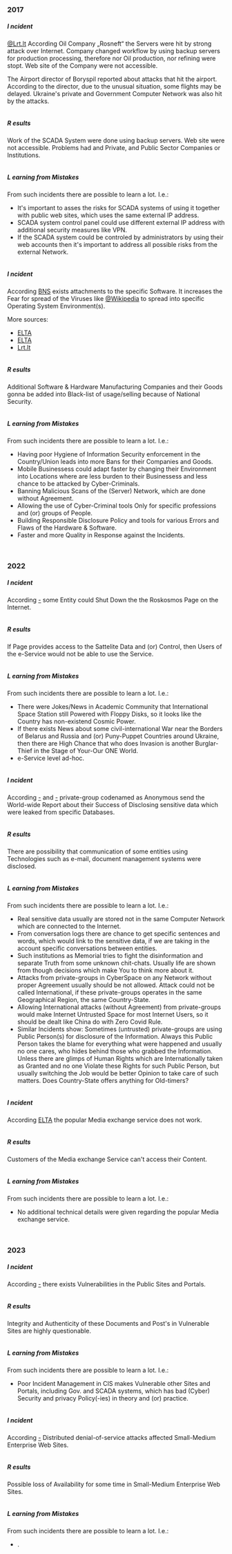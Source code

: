 #
### 2017

##### I ncident

[@Lrt.lt](https://www.lrt.lt/naujienos/pasaulyje/6/177970/ukrainoje-ir-rusijoje-kibernetines-atakos) 
According Oil Company „Rosneft“ the Servers were hit by strong attack over Internet.
Company changed workflow by using backup servers for production processing, therefore nor Oil production, nor refining were stopt.
Web site of the Company were not accessible.

The Airport director of Boryspil reported about attacks that hit the airport.  
According to the director, due to the unusual situation, some flights may be delayed.
Ukraine's private and Government Computer Network was also hit by the attacks.
```

```
##### R esults 

Work of the SCADA System were done using backup servers.
Web site were not accessible.
Problems had and Private, and Public Sector Companies or Institutions.
```

```
##### L earning from Mistakes 

From such incidents there are possible to learn a lot. I.e.:
* It's important to asses the risks for SCADA systems of using it together with public web sites, which uses the same external IP address. 
* SCADA system control panel could use different external IP address with additional security measures like VPN.
* If the SCADA system could be controled by administrators by using their web accounts then it's important to address all possible risks from the external Network.
```

```
##### I ncident

According [BNS](https://www.lrt.lt/naujienos/verslas/4/1408969/lietuvos-institucijos-net-ir-ispetos-toliau-naudoja-nesaugia-rusiska-programine-iranga) exists attachments to the specific Software. It increases the Fear for spread of the Viruses like [@Wikipedia](https://en.wikipedia.org/wiki/Petya_(malware)) to spread into specific Operating System Environment(s).

More sources:
* [ELTA](https://www.lrt.lt/naujienos/mokslas-ir-it/11/178192/petya-ne-virusas-o-galingas-naikinimo-ginklas)
* [ELTA](https://www.lrt.lt/naujienos/verslas/4/178342/valstybine-ukrainos-imone-teigia-patyrusi-nauja-kibernetine-ataka)
* [Lrt.lt](https://www.lrt.lt/naujienos/mokslas-ir-it/11/178417/nustate-kas-gali-buti-atsakingas-uz-petya-atakas)
```

```
##### R esults 
Additional Software & Hardware Manufacturing Companies and their Goods gonna be added into Black-list of usage/selling because of National Security.
```

```
##### L earning from Mistakes 

From such incidents there are possible to learn a lot. I.e.:
* Having poor Hygiene of Information Security enforcement in the Country/Union leads into more Bans for their Companies and Goods.
* Mobile Businessess could adapt faster by changing their Environment into Locations where are less burden to their Businessess and less chance to be attacked by Cyber-Criminals.
* Banning Malicious Scans of the (Server) Network, which are done without Agreement.
* Allowing the use of Cyber-Criminal tools Only for specific professions and (or) groups of People.
* Building Responsible Disclosure Policy and tools for various Errors and Flaws of the Hardware & Software.
* Faster and more Quality in Response against the Incidents.  
```

```

#
### 2022

##### I ncident

According [-](https://www.lrt.lt/naujienos/mokslas-ir-it/11/1627780/del-kibernetines-atakos-vel-neveikia-roskosmos-tinklalapis) some Entity could Shut Down the the Roskosmos Page on the Internet.
```

```
##### R esults 
If Page provides access to the Sattelite Data and (or) Control, then Users of the e-Service would not be able to use the Service.  
```

```
##### L earning from Mistakes 

From such incidents there are possible to learn a lot. I.e.:
*    There were Jokes/News in Academic Community that International Space Station still Powered with Floppy Disks, so it looks like the Country has non-existend Cosmic Power.
*    If there exists News about some civil-international War near the Borders of Belarus and Russia and (or) Puny-Puppet Countries around Ukraine, then there are High Chance that who does Invasion is another Burglar-Thief in the Stage of Your-Our ONE World.
*    e-Service level ad-hoc.
```

```
##### I ncident

According [-](https://www.lrt.lt/naujienos/pasaulyje/6/1627195/anonymous-programisiai-kreipiasi-i-putina-atskleisime-tai-kas-buvo-slepiama-metu-metus) and [-](https://www.lrt.lt/naujienos/pasaulyje/6/1626760/anonymous-programisiai-nutekino-rusijos-gynybos-ministerijos-duomenis) private-group codenamed as Anonymous send the World-wide Report about their Success of Disclosing sensitive data which were leaked from specific Databases.
```

```
##### R esults 
There are possibility that communication of some entities using Technologies such as e-mail, document management systems were disclosed.
```

```
##### L earning from Mistakes 

From such incidents there are possible to learn a lot. I.e.:
*    Real sensitive data usually are stored not in the same Computer Network which are connected to the Internet.
*    From conversation logs there are chance to get specific sentences and words, which would link to the sensitive data, if we are taking in the account specific conversations between entities.
*    Such institutions as Memorial tries to fight the disinformation and separate Truth from some unknown chit-chats. Usually life are shown from though decisions which make You to think more about it.
*    Attacks from private-groups in CyberSpace on any Network without proper Agreement usually should be not allowed. Attack could not be called International, if these private-groups operates in the same Geographical Region, the same Country-State.
*    Allowing International attacks (without Agreement) from private-groups would make Internet Untrusted Space for most Internet Users, so it should be dealt like China do with Zero Covid Rule.
*    Similar Incidents show: Sometimes (untrusted) private-groups are using Public Person(s) for disclosure of the Information. Always this Public Person takes the blame for everything what were happened and usually no one cares, who hides behind those who grabbed the Information. Unless there are glimps of Human Rights which are Internationally taken as Granted and no one Violate these Rights for such Public Person, but usually switching the Job would be better Opinion to take care of such matters. Does Country-State offers anything for Old-timers?  
```

```
##### I ncident

According [ELTA](https://www.lrt.lt/naujienos/mokslas-ir-it/11/1691230/del-kibernetines-atakos-neveikia-rusijos-vaizdo-irasu-dalijimosi-platforma-rutube) the popular Media exchange service does not work.
```

```
##### R esults
Customers of the Media exchange Service can't access their Content.
```

```
##### L earning from Mistakes 
From such incidents there are possible to learn a lot. I.e.:
*    No additional technical details were given regarding the popular Media exchange service.
```

```

#
### 2023

##### I ncident
According [-](https://www.lrt.lt/ru/novosti/17/2000496/na-saite-patriarkha-kirilla-khakery-opublikovali-molitvu-za-kontrnastuplenie-vsu) there exists Vulnerabilities in the Public Sites and Portals.
```

```
##### R esults 
Integrity and Authenticity of these Documents and Post's in Vulnerable Sites are highly questionable.
```

```
##### L earning from Mistakes 

From such incidents there are possible to learn a lot. I.e.:
*    Poor Incident Management in CIS makes Vulnerable other Sites and Portals, including Gov. and SCADA systems, which has bad (Cyber) Security and privacy Policy(-ies) in theory and (or) practice.
```

```
##### I ncident
According [-](https://www.lrt.lt/ua/novini/1263/2001252/kiberataki-na-litovs-ki-kompaniyi-ta-ustanovi) Distributed denial-of-service attacks affected Small-Medium Enterprise Web Sites.
```

```
##### R esults 
Possible loss of Availability for some time in Small-Medium Enterprise Web Sites.
```

```
##### L earning from Mistakes 

From such incidents there are possible to learn a lot. I.e.:
* .
```

```
